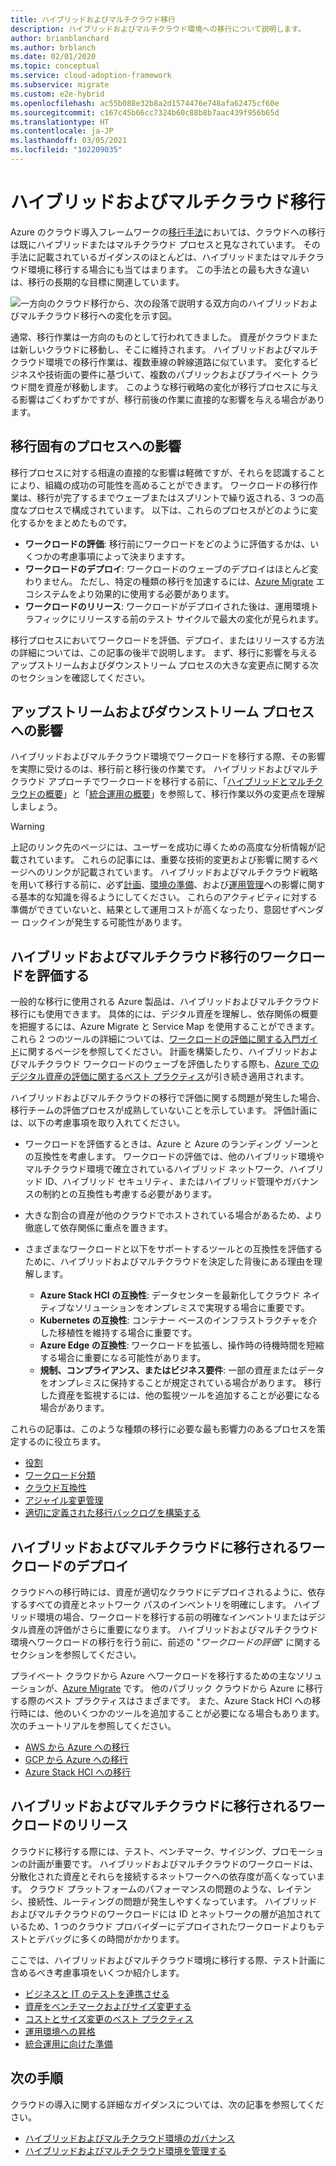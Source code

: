 ```yaml
---
title: ハイブリッドおよびマルチクラウド移行
description: ハイブリッドおよびマルチクラウド環境への移行について説明します。
author: brianblanchard
ms.author: brblanch
ms.date: 02/01/2020
ms.topic: conceptual
ms.service: cloud-adoption-framework
ms.subservice: migrate
ms.custom: e2e-hybrid
ms.openlocfilehash: ac55b088e32b8a2d1574476e748afa62475cf60e
ms.sourcegitcommit: c167c45b66cc7324b60c88b8b7aac439f956b65d
ms.translationtype: HT
ms.contentlocale: ja-JP
ms.lasthandoff: 03/05/2021
ms.locfileid: "102209035"
---
```

# <a name="hybrid-and-multicloud-migration"></a>ハイブリッドおよびマルチクラウド移行

Azure のクラウド導入フレームワークの[移行手法](../../migrate/index.md)においては、クラウドへの移行は既にハイブリッドまたはマルチクラウド プロセスと見なされています。 その手法に記載されているガイダンスのほとんどは、ハイブリッドまたはマルチクラウド環境に移行する場合にも当てはまります。 この手法との最も大きな違いは、移行の長期的な目標に関連しています。

![一方向のクラウド移行から、次の段落で説明する双方向のハイブリッドおよびマルチクラウド移行への変化を示す図。](../../_images/hybrid/primary-cloud-provider.png)

通常、移行作業は一方向のものとして行われてきました。 資産がクラウドまたは新しいクラウドに移動し、そこに維持されます。 ハイブリッドおよびマルチクラウド環境での移行作業は、複数車線の幹線道路に似ています。 変化するビジネスや技術面の要件に基づいて、複数のパブリックおよびプライベート クラウド間を資産が移動します。 このような移行戦略の変化が移行プロセスに与える影響はごくわずかですが、移行前後の作業に直接的な影響を与える場合があります。

## <a name="effect-on-migration-specific-processes"></a>移行固有のプロセスへの影響

移行プロセスに対する相違の直接的な影響は軽微ですが、それらを認識することにより、組織の成功の可能性を高めることができます。 ワークロードの移行作業は、移行が完了するまでウェーブまたはスプリントで繰り返される、3 つの高度なプロセスで構成されています。 以下は、これらのプロセスがどのように変化するかをまとめたものです。

- **ワークロードの評価**: 移行前にワークロードをどのように評価するかは、いくつかの考慮事項によって決まりますす。
- **ワークロードのデプロイ**: ワークロードのウェーブのデプロイはほとんど変わりません。 ただし、特定の種類の移行を加速するには、[Azure Migrate](/azure/migrate/) エコシステムをより効果的に使用する必要があります。
- **ワークロードのリリース**: ワークロードがデプロイされた後は、運用環境トラフィックにリリースする前のテスト サイクルで最大の変化が見られます。

移行プロセスにおいてワークロードを評価、デプロイ、またはリリースする方法の詳細については、この記事の後半で説明します。 まず、移行に影響を与えるアップストリームおよびダウンストリーム プロセスの大きな変更点に関する次のセクションを確認してください。

## <a name="effect-on-upstream-and-downstream-processes"></a>アップストリームおよびダウンストリーム プロセスへの影響

ハイブリッドおよびマルチクラウド環境でワークロードを移行する際、その影響を実際に受けるのは、移行前と移行後の作業です。 ハイブリッドおよびマルチクラウド アプローチでワークロードを移行する前に、「[ハイブリッドとマルチクラウドの概要](./index.md)」と「[統合運用の概要](./unified-operations.md)」を参照して、移行作業以外の変更点を理解しましょう。

> [!WARNING]
> 上記のリンク先のページには、ユーザーを成功に導くための高度な分析情報が記載されています。 これらの記事には、重要な技術的変更および影響に関するページへのリンクが記載されています。 ハイブリッドおよびマルチクラウド戦略を用いて移行する前に、必ず[計画](./plan.md)、[環境の準備](./ready.md)、および[運用管理](./manage.md)への影響に関する基本的な知識を得るようにしてください。 これらのアクティビティに対する準備ができていないと、結果として運用コストが高くなったり、意図せずベンダー ロックインが発生する可能性があります。

## <a name="assess-workloads-for-hybrid-and-multicloud-migration"></a>ハイブリッドおよびマルチクラウド移行のワークロードを評価する

一般的な移行に使用される Azure 製品は、ハイブリッドおよびマルチクラウド移行にも使用できます。 具体的には、デジタル資産を理解し、依存関係の概要を把握するには、Azure Migrate と Service Map を使用することができます。 これら 2 つのツールの詳細については、[ワークロードの評価に関する入門ガイド](../../migrate/azure-migration-guide/assess.md)に関するページを参照してください。 計画を構築したり、ハイブリッドおよびマルチクラウド ワークロードのウェーブを評価したりする際も、[Azure でのデジタル資産の評価に関するベスト プラクティス](../../plan/contoso-migration-assessment.md)が引き続き適用されます。

ハイブリッドおよびマルチクラウドの移行で評価に関する問題が発生した場合、移行チームの評価プロセスが成熟していないことを示しています。 評価計画には、以下の考慮事項を取り入れてください。

- ワークロードを評価するときは、Azure と Azure のランディング ゾーンとの互換性を考慮します。 ワークロードの評価では、他のハイブリッド環境やマルチクラウド環境で確立されているハイブリッド ネットワーク、ハイブリッド ID、ハイブリッド セキュリティ、またはハイブリッド管理やガバナンスの制約との互換性も考慮する必要があります。
- 大きな割合の資産が他のクラウドでホストされている場合があるため、より徹底して依存関係に重点を置きます。
- さまざまなワークロードと以下をサポートするツールとの互換性を評価するために、ハイブリッドおよびマルチクラウドを決定した背後にある理由を理解します。

  - **Azure Stack HCI の互換性**: データセンターを最新化してクラウド ネイティブなソリューションをオンプレミスで実現する場合に重要です。
  - **Kubernetes の互換性**: コンテナー ベースのインフラストラクチャを介した移植性を維持する場合に重要です。
  - **Azure Edge の互換性**: ワークロードを拡張し、操作時の待機時間を短縮する場合に重要になる可能性があります。
  - **規制、コンプライアンス、またはビジネス要件**: 一部の資産またはデータをオンプレミスに保持することが規定されている場合があります。 移行した資産を監視するには、他の監視ツールを追加することが必要になる場合があります。

これらの記事は、このような種類の移行に必要な最も影響力のあるプロセスを策定するのに役立ちます。

- [役割](../..//migrate/migration-considerations/assess/index.md#accountability-during-assessment)
- [ワークロード分類](../../migrate/migration-considerations/assess/classify.md)
- [クラウド互換性](../../migrate/migration-considerations/assess/evaluate.md)
- [アジャイル変更管理](../../migrate/migration-considerations/assess/release-iteration-backlog.md)
- [適切に定義された移行バックログを構築する](../../plan/plan-intro.md)

## <a name="deploy-migrated-workloads-for-hybrid-and-multicloud"></a>ハイブリッドおよびマルチクラウドに移行されるワークロードのデプロイ

クラウドへの移行時には、資産が適切なクラウドにデプロイされるように、依存するすべての資産とネットワーク パスのインベントリを明確にします。 ハイブリッド環境の場合、ワークロードを移行する前の明確なインベントリまたはデジタル資産の評価がさらに重要になります。 ハイブリッドおよびマルチクラウド環境へワークロードの移行を行う前に、前述の "*ワークロードの評価*" に関するセクションを参照してください。

プライベート クラウドから Azure へワークロードを移行するための主なソリューションが、[Azure Migrate](/azure/migrate/migrate-services-overview) です。 他のパブリック クラウドから Azure に移行する際のベスト プラクティスはさまざまです。 また、Azure Stack HCI への移行時には、他のいくつかのツールを追加することが必要になる場合もあります。 次のチュートリアルを参照してください。

- [AWS から Azure への移行](/azure/migrate/tutorial-migrate-aws-virtual-machines)
- [GCP から Azure への移行](/azure/migrate/tutorial-migrate-gcp-virtual-machines)
- [Azure Stack HCI への移行](../../scenarios/azure-stack/migrate-deploy.md#deploy-workloads)

## <a name="release-migrated-workloads-for-hybrid-and-multicloud"></a>ハイブリッドおよびマルチクラウドに移行されるワークロードのリリース

クラウドに移行する際には、テスト、ベンチマーク、サイジング、プロモーションの計画が重要です。 ハイブリッドおよびマルチクラウドのワークロードは、分散化された資産とそれらを接続するネットワークへの依存度が高くなっています。 クラウド プラットフォームのパフォーマンスの問題のような、レイテンシ、接続性、ルーティングの問題が発生しやすくなっています。 ハイブリッドおよびマルチクラウドのワークロードには ID とネットワークの層が追加されているため、1 つのクラウド プロバイダーにデプロイされたワークロードよりもテストとデバッグに多くの時間がかかります。

ここでは、ハイブリッドおよびマルチクラウド環境に移行する際、テスト計画に含めるべき考慮事項をいくつか紹介します。

- [ビジネスと IT のテストを連携させる](../../migrate/migration-considerations/optimize/business-test.md)
- [資産をベンチマークおよびサイズ変更する](../../migrate/migration-considerations/optimize/optimize.md)
- [コストとサイズ変更のベスト プラクティス](../../migrate/azure-best-practices/migrate-best-practices-costs.md)
- [運用環境への昇格](../../migrate/migration-considerations/optimize/promote.md)
- [統合運用に向けた準備](./unified-operations.md)

## <a name="next-steps"></a>次の手順

クラウドの導入に関する詳細なガイダンスについては、次の記事を参照してください。

- [ハイブリッドおよびマルチクラウド環境のガバナンス](./govern.md)
- [ハイブリッドおよびマルチクラウド環境を管理する](./manage.md)
